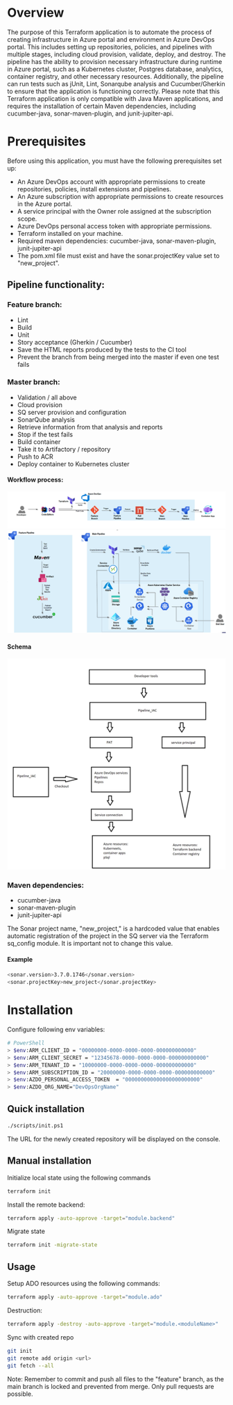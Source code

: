 
# Overview

The purpose of this Terraform application is to automate the process of creating infrastructure in Azure portal and environment in Azure DevOps portal. This includes setting up repositories, policies, and pipelines with multiple stages, including cloud provision, validate, deploy, and destroy. The pipeline has the ability to provision necessary infrastructure during runtime in Azure portal, such as a Kubernetes cluster, Postgres database, analytics, container registry, and other necessary resources. Additionally, the pipeline can run tests such as jUnit, Lint, Sonarqube analysis and Cucumber/Gherkin to ensure that the application is functioning correctly. Please note that this Terraform application is only compatible with Java Maven applications, and requires the installation of certain Maven dependencies, including cucumber-java, sonar-maven-plugin, and junit-jupiter-api.

# Prerequisites
Before using this application, you must have the following prerequisites set up:

- An Azure DevOps account with appropriate permissions to create repositories, policies, install extensions and pipelines.
- An Azure subscription with appropriate permissions to create resources in the Azure portal.
- A service principal with the Owner role assigned at the subscription scope.
- Azure DevOps personal access token with appropriate permissions.
- Terraform installed on your machine.
- Required maven dependencies: cucumber-java, sonar-maven-plugin, junit-jupiter-api
- The pom.xml file must exist and have the sonar.projectKey value set to "new_project".


## Pipeline functionality:

### Feature branch:

- Lint
- Build
- Unit
- Story acceptance (Gherkin / Cucumber)
- Save the HTML reports produced by the tests to the CI tool
- Prevent the branch from being merged into the master if even one test fails

### Master branch:
- Validation / all above
- Cloud provision
- SQ server provision and configuration
- SonarQube analysis
- Retrieve information from that analysis and reports
- Stop if the test fails
- Build container
- Take it to Artifactory / repository
- Push to ACR
- Deploy container to Kubernetes cluster

#### Workflow process:
![img_1.png](img_1.png)
![img.png](img.png)



#### Schema
![img_2.png](img_2.png)


### Maven dependencies: 
- cucumber-java
- sonar-maven-plugin
- junit-jupiter-api

The Sonar project name, "new_project," is a hardcoded value that enables automatic registration of the project in the SQ server via the Terraform sq_config module. It is important not to change this value.

#### Example
```bash 
<sonar.version>3.7.0.1746</sonar.version>
<sonar.projectKey>new_project</sonar.projectKey>
``` 
# Installation

Configure following env variables:
```bash 
# PowerShell
> $env:ARM_CLIENT_ID = "00000000-0000-0000-0000-000000000000"
> $env:ARM_CLIENT_SECRET = "12345678-0000-0000-0000-000000000000"
> $env:ARM_TENANT_ID = "10000000-0000-0000-0000-000000000000"
> $env:ARM_SUBSCRIPTION_ID = "20000000-0000-0000-0000-000000000000"
> $env:AZDO_PERSONAL_ACCESS_TOKEN  = "000000000000000000000000"
> $env:AZDO_ORG_NAME="DevOpsOrgName"

``` 

## Quick installation

```bash 
./scripts/init.ps1
``` 

The URL for the newly created repository will be displayed on the console.

## Manual installation

Initialize local state using the following commands

```bash 
terraform init
``` 
Install the remote backend:
```bash 
terraform apply -auto-approve -target="module.backend"
```
Migrate state
```bash 
terraform init -migrate-state 
```


## Usage

Setup ADO resources using the following commands:
```bash 
terraform apply -auto-approve -target="module.ado"   
```

Destruction:
```bash
terraform apply -destroy -auto-approve -target="module.<moduleName>"   
```

Sync with created repo

```bash 
git init
git remote add origin <url>
git fetch --all
```
Note: Remember to commit and push all files to the "feature" branch, as the main branch is locked and prevented from merge. Only pull requests are possible.

